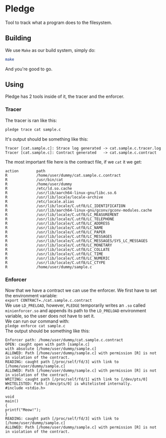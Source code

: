 # Pledge

Tool to track what a program does to the filesystem.

## Building
We use `Make` as our build system, simply do:

```sh
make
```
And you're good to go.

## Using

Pledge has 2 tools inside of it, the tracer and the enforcer.

### Tracer

The tracer is ran like this:

```sh
pledge trace cat sample.c
```

It's output should be something like this:

```
Tracer [cat.sample.c]: Strace log generated -> cat.sample.c.tracer.log
Tracer [cat.sample.c]: Contract generated   -> cat.sample.c.contract
```

The most important file here is the contract file, if we `cat` it we get:

```
action        path
R             /home/user/dummy/cat.sample.c.contract
R             /usr/bin/cat
R             /home/user/dummy
R             /etc/ld.so.cache
R             /usr/lib/aarch64-linux-gnu/libc.so.6
R             /usr/lib/locale/locale-archive
R             /etc/locale.alias
R             /usr/lib/locale/C.utf8/LC_IDENTIFICATION
R             /usr/lib/aarch64-linux-gnu/gconv/gconv-modules.cache
R             /usr/lib/locale/C.utf8/LC_MEASUREMENT
R             /usr/lib/locale/C.utf8/LC_TELEPHONE
R             /usr/lib/locale/C.utf8/LC_ADDRESS
R             /usr/lib/locale/C.utf8/LC_NAME
R             /usr/lib/locale/C.utf8/LC_PAPER
R             /usr/lib/locale/C.utf8/LC_MESSAGES
R             /usr/lib/locale/C.utf8/LC_MESSAGES/SYS_LC_MESSAGES
R             /usr/lib/locale/C.utf8/LC_MONETARY
R             /usr/lib/locale/C.utf8/LC_COLLATE
R             /usr/lib/locale/C.utf8/LC_TIME
R             /usr/lib/locale/C.utf8/LC_NUMERIC
R             /usr/lib/locale/C.utf8/LC_CTYPE
R             /home/user/dummy/sample.c
```

### Enforcer

Now that we have a contract we can use the enforcer.
We first have to set the environment variable:<br>
`export CONTRACT=./cat.sample.c.contract`<br>
We use `LD_PRELOAD`, however, `PLEDGE` temporarily writes an `.so` called `minienforcer.so` and appends its path to the `LD_PRELOAD` environment variable, so the user does not have to set it.<br>
We can run our command with:<br>
`pledge enforce cat sample.c`<br>
The output should be something like this:<br>

```
Enforcer path: /home/user/dummy/cat.sample.c.contract
OPEN: caught open with path [sample.c]
with absolute [/home/user/dummy/sample.c]
ALLOWED: Path [/home/user/dummy/sample.c] with permission [R] is not in violation of the contract.
READING: caught path [/proc/self/fd/3] with link to [/home/user/dummy/sample.c]
ALLOWED: Path [/home/user/dummy/sample.c] with permission [R] is not in violation of the contract.
WRITING: caught path [/proc/self/fd/1] with link to [/dev/pts/0]
WHITELISTED: Path [/dev/pts/0] is whitelisted internally.
#include <stdio.h>

void
main()
{
printf("Meow!");
}
READING: caught path [/proc/self/fd/3] with link to [/home/user/dummy/sample.c]
ALLOWED: Path [/home/user/dummy/sample.c] with permission [R] is not in violation of the contract.
```
